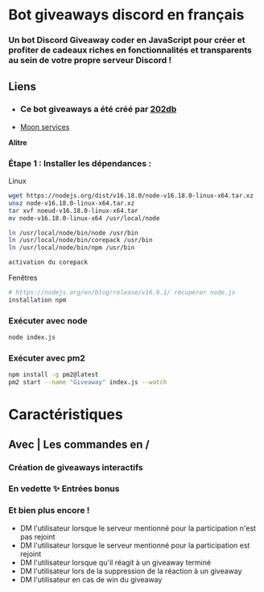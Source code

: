 # Bot giveaways discord en français
### Un bot Discord Giveaway coder en JavaScript pour créer et profiter de cadeaux riches en fonctionnalités et transparents au sein de votre propre serveur Discord !

## Liens
- ### Ce bot giveaways a été créé par [202db](https://discord.gg/WzQGA8A5)
- [Moon services](https://discord.gg/WzQGA8A5)

**Alitre**

### Étape 1 : Installer les dépendances :
Linux 
``` sh
wget https://nodejs.org/dist/v16.18.0/node-v16.18.0-linux-x64.tar.xz
unxz node-v16.18.0-linux-x64.tar.xz
tar xvf noeud-v16.18.0-linux-x64.tar
mv node-v16.18.0-linux-x64 /usr/local/node

ln /usr/local/node/bin/node /usr/bin
ln /usr/local/node/bin/corepack /usr/bin
ln /usr/local/node/bin/npm /usr/bin

activation du corepack
```
Fenêtres 
``` sh
# https://nodejs.org/en/blog/release/v16.9.1/ récupérer node.js
installation npm 
```


### Exécuter avec node
``` sh
node index.js
```
### Exécuter avec pm2
``` sh
npm install -g pm2@latest
pm2 start --name "Giveaway" index.js --watch
```

# Caractéristiques
## Avec | Les commandes en / 
### Création de giveaways interactifs
### En vedette ✨ Entrées bonus   
### Et bien plus encore !
- DM l'utilisateur lorsque le serveur mentionné pour la participation n'est pas rejoint
- DM l'utilisateur lorsque le serveur mentionné pour la participation est rejoint 
- DM l'utilisateur lorsque qu'il réagit à un giveaway terminé
- DM l'utilisateur lors de la suppression de la réaction à un giveaway
- DM l'utilisateur en cas de win du giveaway